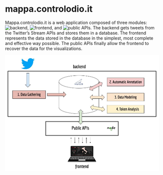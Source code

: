 # mappa.controlodio.it

Mappa.controlodio.it is a web application composed of three modules: ![backend](backend), ![frontend](frontend),  and ![public APIs](public%20APIs).
The backend gets tweets from the Twitter’s Stream APIs and stores them in a database.
The frontend  represents the data stored in the database in the simplest, most complete and effective way possible.
The public APIs finally allow the frontend to recover the data for the visualizations. 

![architecture](image.jpg)
